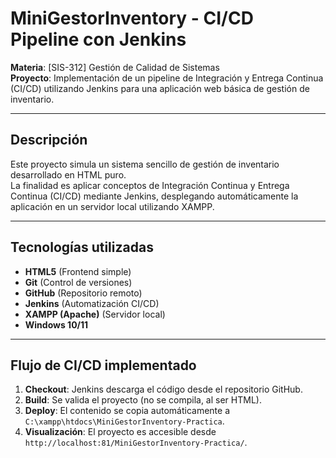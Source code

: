# MiniGestorInventory - CI/CD Pipeline con Jenkins

**Materia**: [SIS-312] Gestión de Calidad de Sistemas  
**Proyecto**: Implementación de un pipeline de Integración y Entrega Continua (CI/CD) utilizando Jenkins para una aplicación web básica de gestión de inventario.

---

## Descripción

Este proyecto simula un sistema sencillo de gestión de inventario desarrollado en HTML puro.  
La finalidad es aplicar conceptos de Integración Continua y Entrega Continua (CI/CD) mediante Jenkins, desplegando automáticamente la aplicación en un servidor local utilizando XAMPP.

---

## Tecnologías utilizadas

- **HTML5** (Frontend simple)
- **Git** (Control de versiones)
- **GitHub** (Repositorio remoto)
- **Jenkins** (Automatización CI/CD)
- **XAMPP (Apache)** (Servidor local)
- **Windows 10/11**

---

##  Flujo de CI/CD implementado

1. **Checkout**: Jenkins descarga el código desde el repositorio GitHub.
2. **Build**: Se valida el proyecto (no se compila, al ser HTML).
3. **Deploy**: El contenido se copia automáticamente a `C:\xampp\htdocs\MiniGestorInventory-Practica`.
4. **Visualización**: El proyecto es accesible desde `http://localhost:81/MiniGestorInventory-Practica/`.
